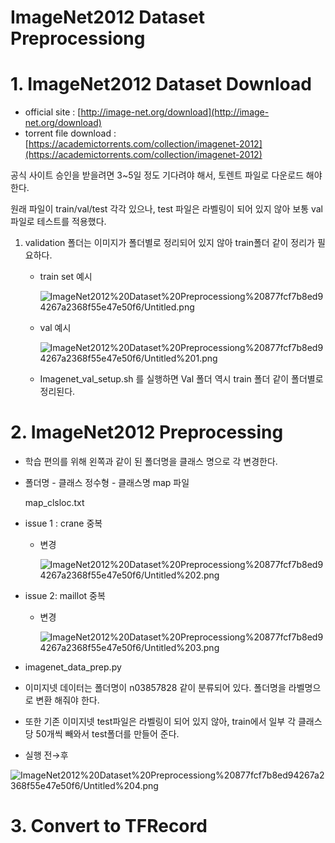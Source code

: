 # ImageNet2012 Dataset Preprocessiong

# 1. ImageNet2012 Dataset Download

- official site : [http://image-net.org/download](http://image-net.org/download)
- torrent file download : [https://academictorrents.com/collection/imagenet-2012](https://academictorrents.com/collection/imagenet-2012)

공식 사이트 승인을 받을려면 3~5일 정도 기다려야 해서, 토렌트 파일로 다운로드 해야 한다.

원래 파일이 train/val/test 각각 있으나, test 파일은 라벨링이 되어 있지 않아 보통 val파일로 테스트를 적용했다.

1. validation 폴더는 이미지가 폴더별로 정리되어 있지 않아 train폴더 같이 정리가 필요하다.

    - train set 예시

        ![ImageNet2012%20Dataset%20Preprocessiong%20877fcf7b8ed94267a2368f55e47e50f6/Untitled.png](ImageNet2012%20Dataset%20Preprocessiong%20877fcf7b8ed94267a2368f55e47e50f6/Untitled.png)

    - val 예시

        ![ImageNet2012%20Dataset%20Preprocessiong%20877fcf7b8ed94267a2368f55e47e50f6/Untitled%201.png](ImageNet2012%20Dataset%20Preprocessiong%20877fcf7b8ed94267a2368f55e47e50f6/Untitled%201.png)

    - Imagenet_val_setup.sh 를 실행하면 Val 폴더 역시 train 폴더 같이 폴더별로 정리된다.



# 2. ImageNet2012 Preprocessing

- 학습 편의를 위해 왼쪽과 같이 된 폴더명을 클래스 명으로 각 변경한다.
- 폴더명 - 클래스 정수형 - 클래스명 map 파일

    map_clsloc.txt

- issue 1 : crane 중복
    - 변경

        ![ImageNet2012%20Dataset%20Preprocessiong%20877fcf7b8ed94267a2368f55e47e50f6/Untitled%202.png](ImageNet2012%20Dataset%20Preprocessiong%20877fcf7b8ed94267a2368f55e47e50f6/Untitled%202.png)

- issue 2: maillot 중복
    - 변경

        ![ImageNet2012%20Dataset%20Preprocessiong%20877fcf7b8ed94267a2368f55e47e50f6/Untitled%203.png](ImageNet2012%20Dataset%20Preprocessiong%20877fcf7b8ed94267a2368f55e47e50f6/Untitled%203.png)

- imagenet_data_prep.py
- 이미지넷 데이터는 폴더명이 n03857828 같이 분류되어 있다. 폴더명을 라벨명으로 변환 해줘야 한다.
- 또한 기존 이미지넷 test파일은 라벨링이 되어 있지 않아, train에서 일부 각 클래스당 50개씩 빼와서 test폴더를 만들어 준다.



- 실행 전→후

![ImageNet2012%20Dataset%20Preprocessiong%20877fcf7b8ed94267a2368f55e47e50f6/Untitled%204.png](ImageNet2012%20Dataset%20Preprocessiong%20877fcf7b8ed94267a2368f55e47e50f6/Untitled%204.png)

# 3. Convert to TFRecord


